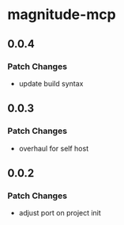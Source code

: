 # magnitude-mcp

## 0.0.4

### Patch Changes

- update build syntax

## 0.0.3

### Patch Changes

- overhaul for self host

## 0.0.2

### Patch Changes

- adjust port on project init
